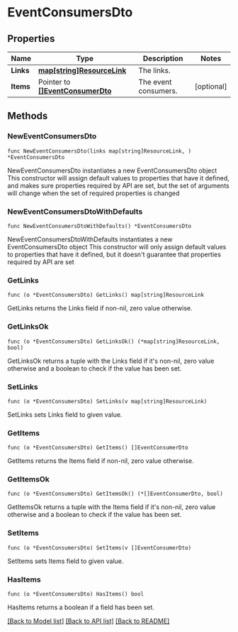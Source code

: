 # EventConsumersDto

## Properties

Name | Type | Description | Notes
------------ | ------------- | ------------- | -------------
**Links** | [**map[string]ResourceLink**](ResourceLink.md) | The links. | 
**Items** | Pointer to [**[]EventConsumerDto**](EventConsumerDto.md) | The event consumers. | [optional] 

## Methods

### NewEventConsumersDto

`func NewEventConsumersDto(links map[string]ResourceLink, ) *EventConsumersDto`

NewEventConsumersDto instantiates a new EventConsumersDto object
This constructor will assign default values to properties that have it defined,
and makes sure properties required by API are set, but the set of arguments
will change when the set of required properties is changed

### NewEventConsumersDtoWithDefaults

`func NewEventConsumersDtoWithDefaults() *EventConsumersDto`

NewEventConsumersDtoWithDefaults instantiates a new EventConsumersDto object
This constructor will only assign default values to properties that have it defined,
but it doesn't guarantee that properties required by API are set

### GetLinks

`func (o *EventConsumersDto) GetLinks() map[string]ResourceLink`

GetLinks returns the Links field if non-nil, zero value otherwise.

### GetLinksOk

`func (o *EventConsumersDto) GetLinksOk() (*map[string]ResourceLink, bool)`

GetLinksOk returns a tuple with the Links field if it's non-nil, zero value otherwise
and a boolean to check if the value has been set.

### SetLinks

`func (o *EventConsumersDto) SetLinks(v map[string]ResourceLink)`

SetLinks sets Links field to given value.


### GetItems

`func (o *EventConsumersDto) GetItems() []EventConsumerDto`

GetItems returns the Items field if non-nil, zero value otherwise.

### GetItemsOk

`func (o *EventConsumersDto) GetItemsOk() (*[]EventConsumerDto, bool)`

GetItemsOk returns a tuple with the Items field if it's non-nil, zero value otherwise
and a boolean to check if the value has been set.

### SetItems

`func (o *EventConsumersDto) SetItems(v []EventConsumerDto)`

SetItems sets Items field to given value.

### HasItems

`func (o *EventConsumersDto) HasItems() bool`

HasItems returns a boolean if a field has been set.


[[Back to Model list]](../README.md#documentation-for-models) [[Back to API list]](../README.md#documentation-for-api-endpoints) [[Back to README]](../README.md)


